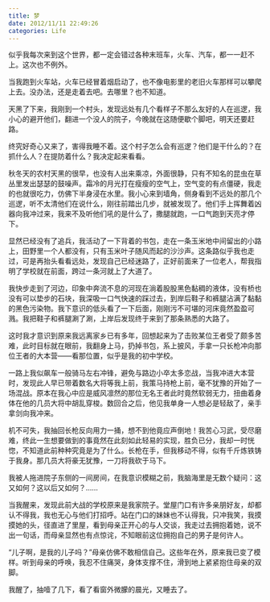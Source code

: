 ```yaml
---
title: 梦
date: 2012/11/11 22:49:26
categories: Life
---
```

似乎我每次来到这个世界，都一定会错过各种末班车，火车、汽车，都一一赶不上。这次也不例外。

当我跑到火车站，火车已经冒着烟启动了，也不像电影里的老旧火车那样可以攀爬上去。没办法，还是走着去吧。去哪里？也不知道。

天黑了下来，我刚到一个村头，发现远处有几个看样子不那么友好的人在巡逻，我小心的避开他们，翻进一个没人的院子，今晚就在这随便歇个脚吧，明天还要赶路。

终究好奇心又来了，害得我睡不着。这个村子怎么会有巡逻？他们是干什么的？在抓什么人？在提防着什么？我决定起来看看。

秋冬天的农村天黑的很早，也没有人出来乘凉，外面很静，只有不知名的昆虫在草丛里发出瑟瑟的鼓噪声。霜冷的月光打在瘦瘦的空气上，空气变的有点僵硬，我走的也就很吃力，仿佛下半身浸在水里。我小心来到墙角，侧身看到不远处的那几个巡逻，听不太清他们在说什么，刚往前踏出几步，就被发现了。他们手上挥舞着凶器向我冲过来，我来不及听他们吼的是什么了，撒腿就跑，一口气跑到天亮才停下。

显然已经没有了追兵，我活动了一下背着的书包，走在一条玉米地中间留出的小路上，田野里一个人都没有，只有玉米叶子随风而起的沙沙声。这条路似乎我也走过，可是再抬头看看远处，发现自己已经迷路了，正好前面来了一位老人，帮我指明了学校就在前面，跨过一条河就上了大道了。

我快步走到了河边，印象中奔流不息的河现在淌着股股黑色黏稠的液体，没有桥也没有可以垫步的石块，我深吸一口气快速的踩过去，到岸后鞋子和裤腿沾满了黏黏的黑色污染物。我下意识的低头看了一下后面，刚刚污不可堪的河床竟然盈盈可溅。我把鞋子和裤腿涮了涮，上岸后发现终于来到了那条熟悉的大路了。

这时我才意识到原来我远离家乡已有多年，回想起来为了击败某位王者受了颇多苦难，此时目标就在眼前，我翻身上马，扔掉书包，系上披风，手拿一只长枪冲向那位王者的大本营——看那位置，似乎是我的初中学校。

一路上我似飙车一般骑马左右冲锋，避免与路边小卒太多恋战，当我冲进大本营时，发现此人早已带着数名大将等我上前，我策马持枪上前，毫不犹豫的开始了一场混战。原本在我心中应是威风凛然的那位无名王者此时竟然软弱无力，扭曲着身体在他的几员大将中胡乱穿梭。数回合之后，他见我单身一人想必是轻敌了，亲手拿剑向我冲来。

机不可失，我抽回长枪反向用力一捅，想不到他竟应声倒地！我苦心习武，受尽磨难，终此一生想要做到的事竟然在此刻如此轻易的实现，胜负已分，我却一时恍惚，不知道此前种种究竟是为了什么。长枪在手，但我移动不得，似有千斤炼铁铸于我身。那几员大将豪无犹豫，一刀将我砍于马下。

我被人拖进院子东侧的一间房间，在我意识模糊之前，我脑海里是无数个疑问：这又如何？这以后又如何？……

当我醒来，发现此前大战的学校原来是我家院子。堂屋门口有许多亲朋好友，却都认不得我，我也无心与他们打招呼。站在门口的妹妹也不认得我，只冲我笑，我摸摸她的头，径直进了里屋，看到母亲正开心的与人交谈，我走过去拥抱着她，说不出一句话，而母亲显然也有点惊诧，不知眼前这位拥抱自己的男子是何许人。

“儿子啊，是我的儿子吗？”母亲仿佛不敢相信自己。这些年在外，原来我已变了模样。听到母亲的呼唤，我忍不住痛哭，身体支撑不住，滑到地上紧紧抱住母亲的双脚。

我醒了，抽噎了几下，看了看窗外微朦的晨光，又睡去了。

